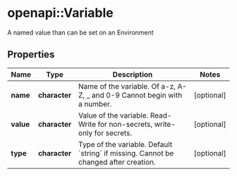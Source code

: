 # openapi::Variable

A named value than can be set on an Environment
## Properties
Name | Type | Description | Notes
------------ | ------------- | ------------- | -------------
**name** | **character** | Name of the variable. Of a-z, A-Z, _ and 0-9 Cannot begin with a number. | [optional] 
**value** | **character** | Value of the variable. Read-Write for non-secrets, write-only for secrets. | [optional] 
**type** | **character** | Type of the variable. Default &#x60;string&#x60; if missing. Cannot be changed after creation. | [optional] 


